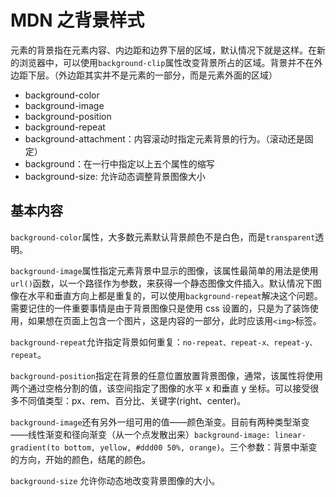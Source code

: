 # MDN 之背景样式

元素的背景指在元素内容、内边距和边界下层的区域，默认情况下就是这样。在新的浏览器中，可以使用`background-clip`属性改变背景所占的区域。背景并不在外边距下层。（外边距其实并不是元素的一部分，而是元素外面的区域）

- background-color
- background-image
- background-position
- background-repeat
- background-attachment：内容滚动时指定元素背景的行为。（滚动还是固定）
- background：在一行中指定以上五个属性的缩写
- background-size: 允许动态调整背景图像大小

## 基本内容

`background-color`属性，大多数元素默认背景颜色不是白色，而是`transparent`透明。

`background-image`属性指定元素背景中显示的图像，该属性最简单的用法是使用`url()`函数，以一个路径作为参数，来获得一个静态图像文件插入。默认情况下图像在水平和垂直方向上都是重复的，可以使用`background-repeat`解决这个问题。需要记住的一件重要事情是由于背景图像只是使用 css 设置的，只是为了装饰使用，如果想在页面上包含一个图片，这是内容的一部分，此时应该用`<img>`标签。

`background-repeat`允许指定背景如何重复：`no-repeat、repeat-x、repeat-y、repeat`。

`background-position`指定在背景的任意位置放置背景图像，通常，该属性将使用两个通过空格分割的值，该空间指定了图像的水平 x 和垂直 y 坐标。可以接受很多不同值类型：px、rem、百分比、关键字(right、center)。

`background-image`还有另外一组可用的值——颜色渐变。目前有两种类型渐变——线性渐变和径向渐变（从一个点发散出来）`background-image: linear-gradient(to bottom, yellow, #ddd00 50%, orange)`。三个参数：背景中渐变的方向，开始的颜色，结尾的颜色。

`background-size` 允许你动态地改变背景图像的大小。